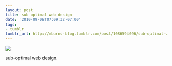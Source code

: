 ```yaml
---
layout: post
title: sub optimal web design
date: '2010-09-08T07:09:32-07:00'
tags:
- tumblr
tumblr_url: http://mburns-blog.tumblr.com/post/1086594096/sub-optimal-web-design
---
```

<img src="http://68.media.tumblr.com/tumblr_l7zp1oioOT1qzt3z9o1_400.png"/>

sub-optimal web design.

